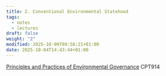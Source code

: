 ```yaml
---
title: 2. Conventional Environmental Statehood
tags:
  - notes
  - lectures
draft: false
weight: "2"
modified: 2025-10-09T09:58:21+01:00
date: 2025-10-04T14:43:44+01:00
---
```

[Principles and Practices of Environmental Governance](/masters/modules/environmental-governance/) CPT914